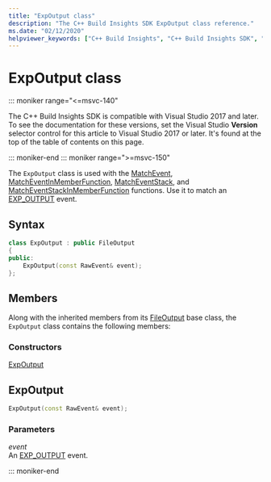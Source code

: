 ```yaml
---
title: "ExpOutput class"
description: "The C++ Build Insights SDK ExpOutput class reference."
ms.date: "02/12/2020"
helpviewer_keywords: ["C++ Build Insights", "C++ Build Insights SDK", "ExpOutput", "throughput analysis", "build time analysis", "vcperf.exe"]
---
```

# ExpOutput class

::: moniker range="<=msvc-140"

The C++ Build Insights SDK is compatible with Visual Studio 2017 and later. To see the documentation for these versions, set the Visual Studio **Version** selector control for this article to Visual Studio 2017 or later. It's found at the top of the table of contents on this page.

::: moniker-end
::: moniker range=">=msvc-150"

The `ExpOutput` class is used with the [MatchEvent](../functions/match-event.md), [MatchEventInMemberFunction](../functions/match-event-in-member-function.md), [MatchEventStack](../functions/match-event-stack.md), and [MatchEventStackInMemberFunction](../functions/match-event-stack-in-member-function.md) functions. Use it to match an [EXP_OUTPUT](../event-table.md#exp-output) event.

## Syntax

```cpp
class ExpOutput : public FileOutput
{
public:
    ExpOutput(const RawEvent& event);
};
```

## Members

Along with the inherited members from its [FileOutput](file-output.md) base class, the `ExpOutput` class contains the following members:

### Constructors

[ExpOutput](#exp-output)

## <a name="exp-output"></a> ExpOutput

```cpp
ExpOutput(const RawEvent& event);
```

### Parameters

*event*\
An [EXP_OUTPUT](../event-table.md#exp-output) event.

::: moniker-end
